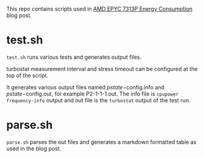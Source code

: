 
This repo contains scripts used in [AMD EPYC 7313P Energy Consumption]() blog post.

# test.sh 

`test.sh` runs various tests and generates output files.

turbostat measurement interval and stress timeout can be configured at the top of the script.

It generates various output files named $pstate-$config.info and $pstate-$config.out, for example P2-1-1-1.out. The info file is `cpupower frequency-info` output and out file is the `turbostat` output of the test run.

# parse.sh 

`parse.sh` parses the out files and generates a markdown formatted table as used in the blog post.
